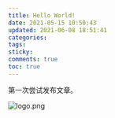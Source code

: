 ```yaml
---
title: Hello World!
date: 2021-05-15 10:50:43
updated: 2021-06-08 18:51:41
categories:
tags:
sticky:
comments: true
toc: true
---
```


第一次尝试发布文章。
<!-- more -->

![logo.png](https://i.loli.net/2021/05/19/rXSOFDQhaucj98B.png "sm.ms | 图床测试")
